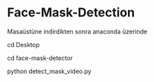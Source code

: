 # Face-Mask-Detection

Masaüstüne indirdikten sonra anaconda üzerinde

cd Desktop

cd face-mask-detector

python detect_mask_video.py
